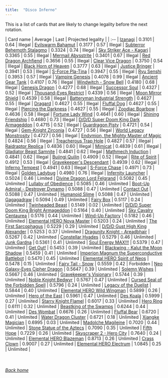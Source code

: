 ```yaml
---
title:  "Disco Inferno"
---
```


This is a list of cards that are likely to change legality before the next rotation.

| Card name | Average | Last | Projected legality |
| :-- |
[Izanagi](https://db.ygoprodeck.com/card/?search=Izanagi) | 0.3101 | 0.64 | Illegal |
[Evilswarm Bahamut](https://db.ygoprodeck.com/card/?search=Evilswarm%20Bahamut) | 0.3177 | 0.57 | Illegal |
[Subterror Behemoth Stalagmo](https://db.ygoprodeck.com/card/?search=Subterror%20Behemoth%20Stalagmo) | 0.3324 | 0.74 | Illegal |
[Sky Striker Ace - Kagari](https://db.ygoprodeck.com/card/?search=Sky%20Striker%20Ace%20-%20Kagari) | 0.3365 | 0.55 | Illegal |
[Mermail Abysstrite](https://db.ygoprodeck.com/card/?search=Mermail%20Abysstrite) | 0.3401 | 0.67 | Illegal |
[Red Dragon Archfiend](https://db.ygoprodeck.com/card/?search=Red%20Dragon%20Archfiend) | 0.3656 | 0.55 | Illegal |
[Clear Vice Dragon](https://db.ygoprodeck.com/card/?search=Clear%20Vice%20Dragon) | 0.3750 | 0.54 | Illegal |
[Black Horn of Heaven](https://db.ygoprodeck.com/card/?search=Black%20Horn%20of%20Heaven) | 0.3777 | 0.63 | Illegal |
[Justice Bringer](https://db.ygoprodeck.com/card/?search=Justice%20Bringer) | 0.3941 | 0.53 | Illegal |
[S-Force Pla-Tina](https://db.ygoprodeck.com/card/?search=S-Force%20Pla-Tina) | 0.3947 | 0.55 | Illegal |
[Ryu Senshi](https://db.ygoprodeck.com/card/?search=Ryu%20Senshi) | 0.3953 | 0.57 | Illegal |
[Vampire Genesis](https://db.ygoprodeck.com/card/?search=Vampire%20Genesis) | 0.4078 | 0.99 | Illegal |
[Ancient Gear Tank](https://db.ygoprodeck.com/card/?search=Ancient%20Gear%20Tank) | 0.4107 | 0.76 | Illegal |
[Windwitch - Snow Bell](https://db.ygoprodeck.com/card/?search=Windwitch%20-%20Snow%20Bell) | 0.4180 | 0.68 | Illegal |
[Genesis Dragon](https://db.ygoprodeck.com/card/?search=Genesis%20Dragon) | 0.4277 | 0.68 | Illegal |
[Successor Soul](https://db.ygoprodeck.com/card/?search=Successor%20Soul) | 0.4327 | 0.52 | Illegal |
[Thousand-Eyes Restrict](https://db.ygoprodeck.com/card/?search=Thousand-Eyes%20Restrict) | 0.4339 | 0.56 | Illegal |
[Moon Mirror Shield](https://db.ygoprodeck.com/card/?search=Moon%20Mirror%20Shield) | 0.4539 | 0.58 | Illegal |
[Batteryman Industrial Strength](https://db.ygoprodeck.com/card/?search=Batteryman%20Industrial%20Strength) | 0.4627 | 0.55 | Illegal |
[Dragard](https://db.ygoprodeck.com/card/?search=Dragard) | 0.4627 | 0.55 | Illegal |
[Fluffal Dog](https://db.ygoprodeck.com/card/?search=Fluffal%20Dog) | 0.4627 | 0.55 | Illegal |
[Piercing the Darkness](https://db.ygoprodeck.com/card/?search=Piercing%20the%20Darkness) | 0.4627 | 0.55 | Illegal |
[Zoodiac Boarbow](https://db.ygoprodeck.com/card/?search=Zoodiac%20Boarbow) | 0.4636 | 0.58 | Illegal |
[Fortune Lady Wind](https://db.ygoprodeck.com/card/?search=Fortune%20Lady%20Wind) | 0.4641 | 0.60 | Illegal |
[Shining Friendship](https://db.ygoprodeck.com/card/?search=Shining%20Friendship) | 0.4680 | 0.73 | Illegal |
[D/D/D Super Doom King Dark Armageddon](https://db.ygoprodeck.com/card/?search=D/D/D%20Super%20Doom%20King%20Dark%20Armageddon) | 0.4715 | 0.52 | Illegal |
[Guardragon Pisty](https://db.ygoprodeck.com/card/?search=Guardragon%20Pisty) | 0.4721 | 0.54 | Illegal |
[Gem-Knight Zirconia](https://db.ygoprodeck.com/card/?search=Gem-Knight%20Zirconia) | 0.4727 | 0.56 | Illegal |
[World Legacy Monstrosity](https://db.ygoprodeck.com/card/?search=World%20Legacy%20Monstrosity) | 0.4727 | 0.56 | Illegal |
[Endymion, the Mighty Master of Magic](https://db.ygoprodeck.com/card/?search=Endymion,%20the%20Mighty%20Master%20of%20Magic) | 0.4824 | 0.56 | Illegal |
[Treacherous Trap Hole](https://db.ygoprodeck.com/card/?search=Treacherous%20Trap%20Hole) | 0.4827 | 0.57 | Illegal |
[Raidraptor Replica](https://db.ygoprodeck.com/card/?search=Raidraptor%20Replica) | 0.4836 | 0.60 | Illegal |
[Mimicat](https://db.ygoprodeck.com/card/?search=Mimicat) | 0.4839 | 0.61 | Illegal |
[Gladiator Beast Samnite](https://db.ygoprodeck.com/card/?search=Gladiator%20Beast%20Samnite) | 0.4841 | 0.62 | Illegal |
[Mathmech Induction](https://db.ygoprodeck.com/card/?search=Mathmech%20Induction) | 0.4841 | 0.62 | Illegal |
[Bujingi Quilin](https://db.ygoprodeck.com/card/?search=Bujingi%20Quilin) | 0.4909 | 0.52 | Illegal |
[Rite of Spirit](https://db.ygoprodeck.com/card/?search=Rite%20of%20Spirit) | 0.4912 | 0.53 | Illegal |
[Gravekeeper's Descendant](https://db.ygoprodeck.com/card/?search=Gravekeeper's%20Descendant) | 0.4939 | 0.62 | Illegal |
[Inferno Tempest](https://db.ygoprodeck.com/card/?search=Inferno%20Tempest) | 0.4941 | 0.63 | Illegal |
[S-Force Chase](https://db.ygoprodeck.com/card/?search=S-Force%20Chase) | 0.4971 | 0.73 | Illegal |
[Golden Ladybug](https://db.ygoprodeck.com/card/?search=Golden%20Ladybug) | 0.4980 | 0.76 | Illegal |
[Infernity Launcher](https://db.ygoprodeck.com/card/?search=Infernity%20Launcher) | 0.5024 | 0.46 | Limited |
[Divine Dragon Lord Felgrand](https://db.ygoprodeck.com/card/?search=Divine%20Dragon%20Lord%20Felgrand) | 0.5082 | 0.45 | Unlimited |
[Lullaby of Obedience](https://db.ygoprodeck.com/card/?search=Lullaby%20of%20Obedience) | 0.5085 | 0.46 | Unlimited |
[Boot-Up Admiral - Destroyer Dynamo](https://db.ygoprodeck.com/card/?search=Boot-Up%20Admiral%20-%20Destroyer%20Dynamo) | 0.5088 | 0.47 | Unlimited |
[Contact Out](https://db.ygoprodeck.com/card/?search=Contact%20Out) | 0.5088 | 0.47 | Unlimited |
[Humanoid Slime](https://db.ygoprodeck.com/card/?search=Humanoid%20Slime) | 0.5088 | 0.47 | Unlimited |
[Gagagadraw](https://db.ygoprodeck.com/card/?search=Gagagadraw) | 0.5094 | 0.49 | Unlimited |
[Fairy Box](https://db.ygoprodeck.com/card/?search=Fairy%20Box) | 0.5117 | 0.24 | Unlimited |
[Twinheaded Beast](https://db.ygoprodeck.com/card/?search=Twinheaded%20Beast) | 0.5149 | 0.02 | Unlimited |
[D/D/D Super Doom King Bright Armageddon](https://db.ygoprodeck.com/card/?search=D/D/D%20Super%20Doom%20King%20Bright%20Armageddon) | 0.5164 | 0.40 | Unlimited |
[Sky Cavalry Centaurea](https://db.ygoprodeck.com/card/?search=Sky%20Cavalry%20Centaurea) | 0.5176 | 0.44 | Unlimited |
[Wind-Up Factory](https://db.ygoprodeck.com/card/?search=Wind-Up%20Factory) | 0.5182 | 0.46 | Unlimited |
[Elemental HERO Nova Master](https://db.ygoprodeck.com/card/?search=Elemental%20HERO%20Nova%20Master) | 0.5203 | 0.24 | Unlimited |
[The First Sarcophagus](https://db.ygoprodeck.com/card/?search=The%20First%20Sarcophagus) | 0.5229 | 0.29 | Unlimited |
[D/D/D Gust High King Alexander](https://db.ygoprodeck.com/card/?search=D/D/D%20Gust%20High%20King%20Alexander) | 0.5253 | 0.37 | Unlimited |
[Dragunity Knight - Areadbhair](https://db.ygoprodeck.com/card/?search=Dragunity%20Knight%20-%20Areadbhair) | 0.5267 | 0.42 | Unlimited |
[Constellar Hyades](https://db.ygoprodeck.com/card/?search=Constellar%20Hyades) | 0.5279 | 0.46 | Unlimited |
[Junk Gardna](https://db.ygoprodeck.com/card/?search=Junk%20Gardna) | 0.5361 | 0.41 | Unlimited |
[Soul Energy MAX!!!](https://db.ygoprodeck.com/card/?search=Soul%20Energy%20MAX!!!) | 0.5379 | 0.47 | Unlimited |
[Get Out!](https://db.ygoprodeck.com/card/?search=Get%20Out!) | 0.5453 | 0.39 | Unlimited |
[Blackwing - Kalut the Moon Shadow](https://db.ygoprodeck.com/card/?search=Blackwing%20-%20Kalut%20the%20Moon%20Shadow) | 0.5459 | 0.41 | Unlimited |
[Imperion Magnum the Superconductive Battlebot](https://db.ygoprodeck.com/card/?search=Imperion%20Magnum%20the%20Superconductive%20Battlebot) | 0.5470 | 0.45 | Unlimited |
[Elemental HERO Spirit of Neos](https://db.ygoprodeck.com/card/?search=Elemental%20HERO%20Spirit%20of%20Neos) | 0.5478 | 0.15 | Unlimited |
[Fairy Tail - Snow](https://db.ygoprodeck.com/card/?search=Fairy%20Tail%20-%20Snow) | 0.5559 | 0.42 | Forbidden |
[Neo Galaxy-Eyes Cipher Dragon](https://db.ygoprodeck.com/card/?search=Neo%20Galaxy-Eyes%20Cipher%20Dragon) | 0.5647 | 0.39 | Unlimited |
[Solemn Wishes](https://db.ygoprodeck.com/card/?search=Solemn%20Wishes) | 0.5667 | 0.46 | Unlimited |
[Gravekeeper's Visionary](https://db.ygoprodeck.com/card/?search=Gravekeeper's%20Visionary) | 0.5744 | 0.39 | Unlimited |
[Noble Knight Bedwyr](https://db.ygoprodeck.com/card/?search=Noble%20Knight%20Bedwyr) | 0.5767 | 0.47 | Unlimited |
[Cursed Seal of the Forbidden Spell](https://db.ygoprodeck.com/card/?search=Cursed%20Seal%20of%20the%20Forbidden%20Spell) | 0.5796 | 0.24 | Unlimited |
[Legacy of the Duelist](https://db.ygoprodeck.com/card/?search=Legacy%20of%20the%20Duelist) | 0.5844 | 0.40 | Unlimited |
[Elemental HERO Wild Wingman](https://db.ygoprodeck.com/card/?search=Elemental%20HERO%20Wild%20Wingman) | 0.5899 | 0.26 | Unlimited |
[Hero of the East](https://db.ygoprodeck.com/card/?search=Hero%20of%20the%20East) | 0.5961 | 0.47 | Unlimited |
[Des Koala](https://db.ygoprodeck.com/card/?search=Des%20Koala) | 0.5999 | 0.27 | Unlimited |
[Starry Knight Flamel](https://db.ygoprodeck.com/card/?search=Starry%20Knight%20Flamel) | 0.6017 | 0.33 | Unlimited |
[Hero Ring](https://db.ygoprodeck.com/card/?search=Hero%20Ring) | 0.6111 | 0.32 | Unlimited |
[Beastking of the Swamps](https://db.ygoprodeck.com/card/?search=Beastking%20of%20the%20Swamps) | 0.6244 | 0.44 | Unlimited |
[Des Wombat](https://db.ygoprodeck.com/card/?search=Des%20Wombat) | 0.6676 | 0.26 | Unlimited |
[Fluffal Bear](https://db.ygoprodeck.com/card/?search=Fluffal%20Bear) | 0.6720 | 0.41 | Unlimited |
[Water Dragon Cluster](https://db.ygoprodeck.com/card/?search=Water%20Dragon%20Cluster) | 0.6721 | 0.18 | Unlimited |
[Xiangke Magician](https://db.ygoprodeck.com/card/?search=Xiangke%20Magician) | 0.6995 | 0.03 | Unlimited |
[Madolche Magileine](https://db.ygoprodeck.com/card/?search=Madolche%20Magileine) | 0.7020 | 0.44 | Unlimited |
[Stone Statue of the Aztecs](https://db.ygoprodeck.com/card/?search=Stone%20Statue%20of%20the%20Aztecs) | 0.7090 | 0.35 | Unlimited |
[Fifth Hope](https://db.ygoprodeck.com/card/?search=Fifth%20Hope) | 0.7229 | 0.26 | Unlimited |
[Skyscraper 2 - Hero City](https://db.ygoprodeck.com/card/?search=Skyscraper%202%20-%20Hero%20City) | 0.7640 | 0.24 | Unlimited |
[Elemental HERO Blazeman](https://db.ygoprodeck.com/card/?search=Elemental%20HERO%20Blazeman) | 0.8713 | 0.26 | Unlimited |
[Crass Clown](https://db.ygoprodeck.com/card/?search=Crass%20Clown) | 0.9007 | 0.27 | Unlimited |
[Elemental HERO Electrum](https://db.ygoprodeck.com/card/?search=Elemental%20HERO%20Electrum) | 1.0845 | 0.25 | Unlimited |

<br>

###### [Back home](index)